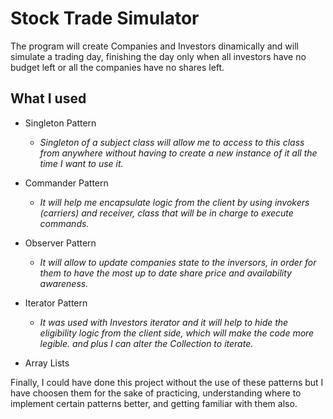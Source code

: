 # Stock Trade Simulator
The program will create Companies and Investors dinamically and will simulate a trading day, finishing the day only when all investors have no budget left or all the companies have no shares left.

## What I used
* Singleton Pattern
  * *Singleton of a subject class will allow me to access to this class from anywhere without* 
  *having to create a new instance of it all the time I want to use it.*
  
* Commander Pattern
  * *It will help me encapsulate logic from the client by using invokers (carriers) and receiver,*
  *class that will be in charge to execute commands.*

* Observer Pattern
  * *It will allow to update companies state to the inversors, in order for them to have*
  *the most up to date share price and availability awareness.*

* Iterator Pattern
  * *It was used with Investors iterator and it will help to hide the eligibility logic* 
   *from the client side, which will make the code more legible. and plus I can alter the Collection to iterate.*
  
* Array Lists
  
 Finally, I could have done this project without the use of these patterns but I have choosen them for the
 sake of  practicing, understanding where to implement certain patterns better, and getting familiar with them also.
